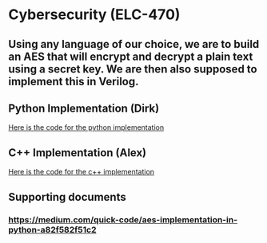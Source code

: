 # Cybersecurity (ELC-470)
## Using any language of our choice, we are to build an AES that will encrypt and decrypt a plain text using a secret key. We are then also supposed to implement this in Verilog.

## Python Implementation (Dirk)
[Here is the code for the python implementation](https://github.com/dirky9000/AES-Implementation/blob/main/python_implementation.py)

## C++ Implementation (Alex)
[Here is the code for the c++ implementation](https://github.com/dirky9000/AES-Implementation/blob/main/c%2B%2B_implementation.cpp)

## Supporting documents

### https://medium.com/quick-code/aes-implementation-in-python-a82f582f51c2

